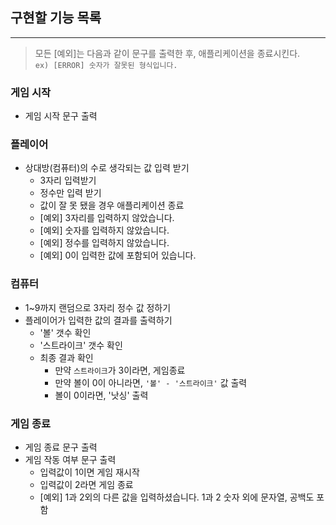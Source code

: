 ## 구현할 기능 목록

---

> 모든 [예외]는 다음과 같이 문구를 출력한 후, 애플리케이션을 종료시킨다.  
> `ex) [ERROR] 숫자가 잘못된 형식입니다.`

### 게임 시작

- 게임 시작 문구 출력

### 플레이어

- 상대방(컴퓨터)의 수로 생각되는 값 입력 받기
  - 3자리 입력받기
  - 정수만 입력 받기
  - 값이 잘 못 됐을 경우 애플리케이션 종료
  - [예외] 3자리를 입력하지 않았습니다.
  - [예외] 숫자를 입력하지 않았습니다.
  - [예외] 정수를 입력하지 않았습니다.
  - [예외] 0이 입력한 값에 포함되어 있습니다.

### 컴퓨터

- 1~9까지 랜덤으로 3자리 정수 값 정하기
- 플레이어가 입력한 값의 결과를 출력하기
  - '볼' 갯수 확인
  - '스트라이크' 갯수 확인
  - 최종 결과 확인
    - 만약 `스트라이크`가 3이라면, 게임종료
    - 만약 볼이 0이 아니라면, `'볼' - '스트라이크'` 값 출력
    - 볼이 0이라면, '낫싱' 출력

### 게임 종료

- 게임 종료 문구 출력
- 게임 작동 여부 문구 출력
  - 입력값이 1이면 게임 재시작
  - 입력값이 2라면 게임 종료
  - [예외] 1과 2외의 다른 값을 입력하셨습니다.
    1과 2 숫자 외에 문자열, 공백도 포함
